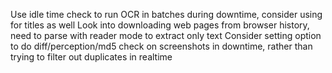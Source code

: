Use idle time check to run OCR in batches during downtime, consider using for titles as well
Look into downloading web pages from browser history, need to parse with reader mode to extract only text
Consider setting option to do diff/perception/md5 check on screenshots in downtime, rather than trying to filter out duplicates in realtime